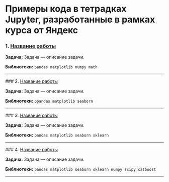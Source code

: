 # Примеры кода в тетрадках Jupyter, разработанные в рамках курса от Яндекс
### 1. <a href="https://......ipynb" target="blank" rel="noreferrer">Название работы</a>

**Задача:**
Задача — описание задачи.

**Библиотеки:**
`pandas matplotlib numpy math`
<hr>
### 2. <a href="https://......ipynb" target="blank" rel="noreferrer">Название работы</a>

**Задача:**
Задача — описание задачи.

**Библиотеки:**
`ppandas matplotlib seaborn`
<hr>
### 3. <a href="https://......ipynb" target="blank" rel="noreferrer">Название работы</a>

**Задача:**
Задача — описание задачи.

**Библиотеки:**
`pandas matplotlib seaborn sklearn`
<hr>
### 4. <a href="https://......ipynb" target="blank" rel="noreferrer">Название работы</a>

**Задача:**
Задача — описание задачи.

**Библиотеки:**
`pandas matplotlib seaborn sklearn numpy scipy catboost`
<hr>
